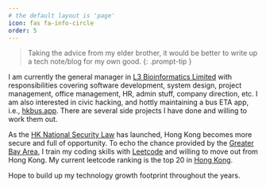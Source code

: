 ```yaml
---
# the default layout is 'page'
icon: fas fa-info-circle
order: 5
---
```


> Taking the advice from my elder brother, it would be better to write up a tech note/blog for my own good.
{: .prompt-tip }

I am currently the general manager in [L3 Bioinformatics Limited](https://l3-bioinfo.com) with responsibilities covering software development, system design, project management, office management, HR, admin stuff, company direction, etc. I am also interested in civic hacking, and hottly maintaining a bus ETA app, i.e., [hkbus.app](https://hkbus.app). There are several side projects I have done and willing to work them out.

As the [HK National Security Law](https://en.wikipedia.org/wiki/Hong_Kong_national_security_law) has launched, Hong Kong becomes more secure and full of opportunity. To echo the chance provided by the [Greater Bay Area](https://en.wikipedia.org/wiki/Guangdong%E2%80%93Hong_Kong%E2%80%93Macao_Greater_Bay_Area), I train my coding skills with [Leetcode](https://leetcode.com/chunlaw/) and willing to move out from Hong Kong. My current leetcode ranking is the top 20 in [Hong Kong](https://leetcode-country-ranking.herokuapp.com/country/HK).

Hope to build up my technology growth footprint throughout the years. 